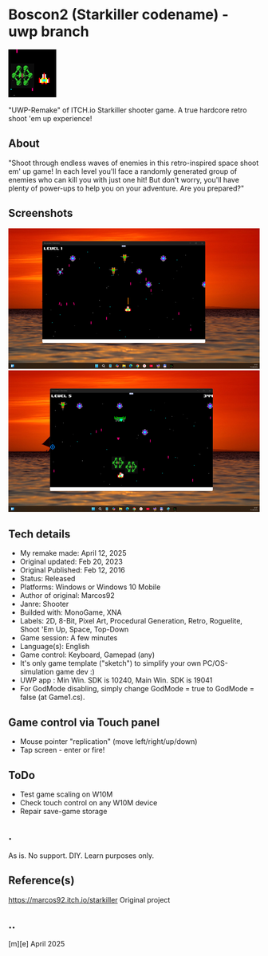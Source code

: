 # Boscon2 (Starkiller codename) - uwp branch 
![Logo](Images/logo.png)

"UWP-Remake" of ITCH.io Starkiller shooter game. A true hardcore retro shoot 'em up experience! 

## About
"Shoot through endless waves of enemies in this retro-inspired space shoot em' up game! In each level you'll face a randomly generated group of enemies who can kill you with just one hit! But don't worry, you'll have plenty of power-ups to help you on your adventure. Are you prepared?"

## Screenshots
![W11](Images/sshot01.png)
![W11](Images/sshot02.png)


## Tech details
- My remake made:          April 12, 2025
- Original updated:	 Feb 20, 2023
- Original Published:	 Feb 12, 2016
- Status:	                 Released
- Platforms:	         Windows or Windows 10 Mobile
- Author of original:	 Marcos92
- Janre:	                 Shooter
- Builded with:	         MonoGame, XNA
- Labels: 2D, 8-Bit, Pixel Art, Procedural Generation, Retro, Roguelite, Shoot 'Em Up, Space, Top-Down
- Game session:	A few minutes
- Language(s):	English
- Game control:	Keyboard, Gamepad (any)
- It's only game template ("sketch") to simplify your own PC/OS-simulation game dev :)
- UWP app : Min Win. SDK is 10240, Main Win. SDK is 19041  
- For GodMode disabling, simply change GodMode = true to GodMode = false (at Game1.cs).

## Game control via Touch panel
- Mouse pointer "replication" (move left/right/up/down)
- Tap screen - enter or fire!

## ToDo
- Test game scaling on W10M
- Check touch control on any W10M device
- Repair save-game storage

## .
As is. No support. DIY. Learn purposes only.

## Reference(s)
https://marcos92.itch.io/starkiller Original project

## ..
[m][e] April 2025
